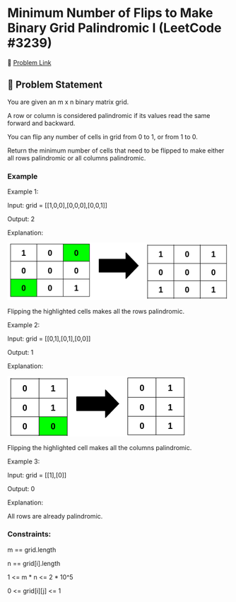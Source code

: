 # Minimum Number of Flips to Make Binary Grid Palindromic I (LeetCode #3239)

🔗 [Problem Link](https://leetcode.com/problems/minimum-number-of-flips-to-make-binary-grid-palindromic-i/)

## 🧠 Problem Statement

You are given an m x n binary matrix grid.

A row or column is considered palindromic if its values read the same forward and backward.

You can flip any number of cells in grid from 0 to 1, or from 1 to 0.

Return the minimum number of cells that need to be flipped to make either all rows palindromic or all columns palindromic.

### Example

Example 1:

Input: grid = [[1,0,0],[0,0,0],[0,0,1]]

Output: 2

Explanation:

![Explanation](./screenshots/example1.png)

Flipping the highlighted cells makes all the rows palindromic.

Example 2:

Input: grid = [[0,1],[0,1],[0,0]]

Output: 1

Explanation:

![Explanation](./screenshots/example2.png)

Flipping the highlighted cell makes all the columns palindromic.

Example 3:

Input: grid = [[1],[0]]

Output: 0

Explanation:

All rows are already palindromic.

### Constraints:

m == grid.length

n == grid[i].length

1 <= m * n <= 2 * 10^5

0 <= grid[i][j] <= 1
